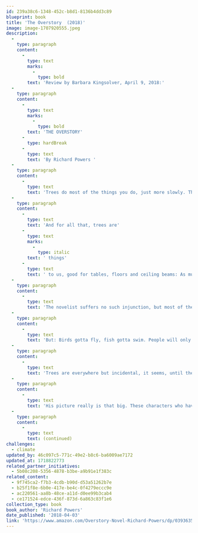 ```yaml
---
id: 239a38c6-1348-452c-b8d1-8136b4dd3c89
blueprint: book
title: 'The Overstory  (2018)'
image: image-1707920555.jpeg
description:
  -
    type: paragraph
    content:
      -
        type: text
        marks:
          -
            type: bold
        text: 'Review by Barbara Kingsolver, April 9, 2018:'
  -
    type: paragraph
    content:
      -
        type: text
        marks:
          -
            type: bold
        text: 'THE OVERSTORY'
      -
        type: hardBreak
      -
        type: text
        text: 'By Richard Powers '
  -
    type: paragraph
    content:
      -
        type: text
        text: 'Trees do most of the things you do, just more slowly. They compete for their livelihoods and take care of their families, sometimes making huge sacrifices for their children. They breathe, eat and have sex. They give gifts, communicate, learn, remember and record the important events of their lives. With relatives and non-kin alike they cooperate, forming neighborhood watch committees — to name one example — with rapid response networks to alert others to a threatening intruder. They manage their resources in bank accounts, using past market trends to predict future needs. They mine and farm the land, and sometimes move their families across great distances for better opportunities. Some of this might take centuries, but for a creature with a life span of hundreds or thousands of years, time must surely have a different feel about it.'
  -
    type: paragraph
    content:
      -
        type: text
        text: 'And for all that, trees are'
      -
        type: text
        marks:
          -
            type: italic
        text: ' things'
      -
        type: text
        text: ' to us, good for tables, floors and ceiling beams: As much as we might admire them, we’re still happy to walk on their hearts. It may register as a shock, then, that trees have lives so much like our own. All the behaviors described above have been studied and documented by scientists who carefully avoid the word “behavior” and other anthropomorphic language, lest they be accused of having emotional attachments to their subjects.'
  -
    type: paragraph
    content:
      -
        type: text
        text: 'The novelist suffers no such injunction, but most of them don’t know beans about botany. Richard Powers is the exception, and his monumental novel “The Overstory” accomplishes what few living writers from either camp, art or science, could attempt. Using the tools of story, he pulls readers heart-first into a perspective so much longer-lived and more subtly developed than the human purview that we gain glimpses of a vast, primordial sensibility, while watching our own kind get whittled down to size.'
  -
    type: paragraph
    content:
      -
        type: text
        text: 'But: Birds gotta fly, fish gotta swim. People will only read stories about people, as this author knows perfectly well. “The Overstory” is a delightfully choreographed, ultimately breathtaking hoodwink. The handful of readers who come to the book without benefit of reviews or jacket copy will believe it’s a collection of unrelated short stories. The opener is a gorgeous family saga with the texture of a Ken Burns documentary, and more plot. The Hoels are Norwegian immigrants whose vocations link them with our continent’s once-predominant tree, the American chestnut, as they all flourish and then are tragically cut back — both Hoels and chestnuts — to a lone scion. Pause for a moment to absorb this, then move on to the next immigrant story, in which Mimi Ma’s father invests too many hopes in a mulberry tree. Then, in the Vietnam War, Douglas Pavlicek is shot from a military plane and survives through a fortuitous intersection of his fate with that of a centuries-old fig tree. In another time, in Silicon Valley, an 11-year-old coding prodigy named Neelay Mehta has a much unluckier tangle with an ancient Spanish oak.'
  -
    type: paragraph
    content:
      -
        type: text
        text: 'Trees are everywhere but incidental, it seems, until the seventh tale in the series, about an odd little girl who loves trees more than she loves most people and grows up to be a scientist. As Dr. Pat Westerford she spends years alone in forests doing her research, initially mocked by her peers but eventually celebrated for an astounding (and actually real) discovery: A forest’s trees are all communicating, all the time, via a nuanced chemical language transmitted from root to root. As this revelation dawns, the reader is jolted with electric glimpses of connections among characters in the previous stories. And then we remember we’re in the hands of Richard Powers, winner of a genius grant, a storyteller of such grand scope that Margaret Atwood was moved to ask: “If Powers were an American writer of the 19th century, which writer would he be? He’d probably be the Herman Melville of ‘Moby-Dick.’”'
  -
    type: paragraph
    content:
      -
        type: text
        text: 'His picture really is that big. These characters who have held us rapt for 150 pages turn out to be the shrubby understory, for which we couldn’t yet see the forest. Standing overhead with outstretched limbs are the real protagonists. Trees will bring these small lives together into large acts of war, love, loyalty and betrayal, in a violent struggle against a mortgaged timber company that is liquidating its assets, including one of the last virgin stands of California redwoods. The descriptions of this deeply animate place, including a thunderstorm as experienced from 300 feet up, stand with any prose I’ve ever read. I hesitate to tell more, and spoil the immense effort Powers invests in getting us into that primal forest to bear witness. It’s a delicate act, writing about tree defenders: In an era when art seems ready to embrace subjects as painful as racism and sexual harassment, it still shrinks from environmental brutality. We may agree that deforested continents and melting permafrost betray the gravest assaults we’ve ever committed against anything or anyone, but still tend to behave as if it’s impolite to bring this up.'
  -
    type: paragraph
    content:
      -
        type: text
        text: (continued)
challenges:
  - climate
updated_by: 46c097c5-771c-49e2-b8c6-ba6009ae7172
updated_at: 1718822773
related_partner_initiatives:
  - 5b08c208-5356-4878-b3be-a9b91e1f383c
related_content:
  - 9f745ca2-f7b3-4cdb-b90d-d53a51262b7e
  - b25f1f8e-6b0e-417e-be4c-0f4279eccc9e
  - ac220561-aa8b-48ce-a11d-d0ee99b3cab4
  - ce171524-edce-436f-873d-6a863c83f1e6
collection_type: book
book_author: 'Richard Powers'
date_published: '2018-04-03'
link: 'https://www.amazon.com/Overstory-Novel-Richard-Powers/dp/039363552X/ref=asc_df_039363552X?tag=bingshoppinga-20&linkCode=df0&hvadid=80126962061346&hvnetw=o&hvqmt=e&hvbmt=be&hvdev=c&hvlocint=&hvlocphy=&hvtargid=pla-4583726541016913&psc=1'
---
```

